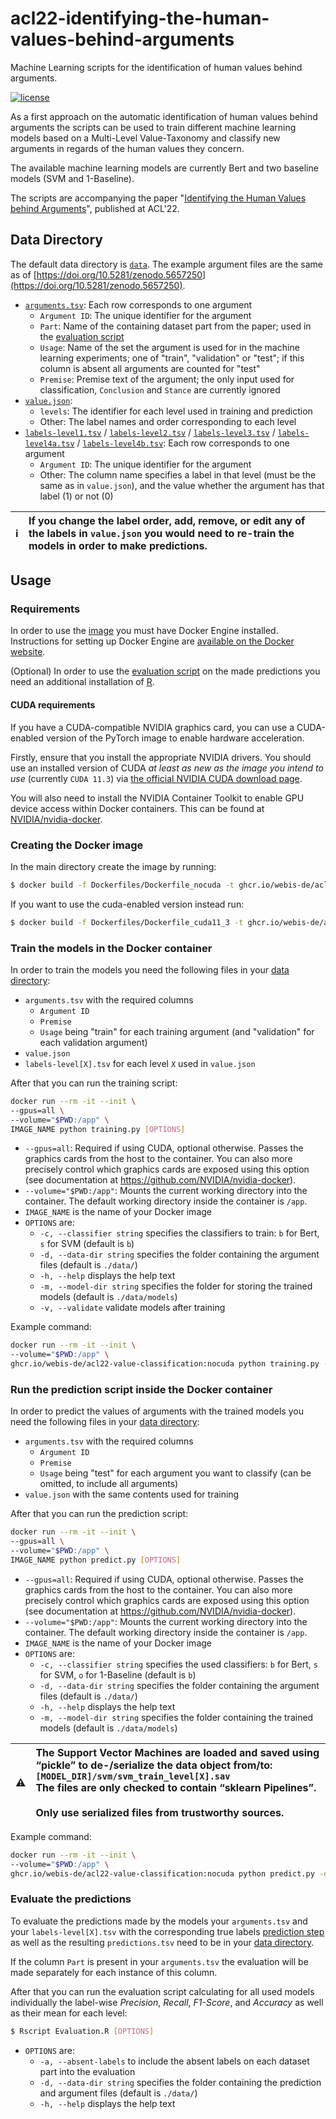 # acl22-identifying-the-human-values-behind-arguments

Machine Learning scripts for the identification of human values behind arguments.

[![license](https://img.shields.io/github/license/webis-de/acl22-identifying-the-human-values-behind-arguments)](https://github.com/webis-de/acl22-identifying-the-human-values-behind-arguments/blob/main/LICENSE)

As a first approach on the automatic identification of human values behind arguments the scripts can be used to train
different machine learning models based on a Multi-Level Value-Taxonomy and classify new arguments in regards of the
human values they concern.

The available machine learning models are currently Bert and two baseline models (SVM and 1-Baseline).

The scripts are accompanying the paper "[Identifying the Human Values behind Arguments](https://webis.de/publications.html#kiesel_2022b)", published at ACL'22.

## Data Directory

The default data directory is [`data`](data).
The example argument files are the same as of
[https://doi.org/10.5281/zenodo.5657250](https://doi.org/10.5281/zenodo.5657250).

* [`arguments.tsv`](data/arguments.tsv): Each row corresponds to one argument
  * `Argument ID`: The unique identifier for the argument
  * `Part`: Name of the containing dataset part from the paper; used in the [evaluation script](#evaluate-the-predictions)
  * `Usage`: Name of the set the argument is used for in the machine learning experiments; one of "train", "validation" or "test"; if this column is absent all arguments are counted for "test"
  * `Premise`: Premise text of the argument; the only input used for classification, `Conclusion` and `Stance` are currently ignored
* [`value.json`](data/values.json):
  * `levels`: The identifier for each level used in training and prediction
  * Other: The label names and order corresponding to each level
* [`labels-level1.tsv`](data/labels-level1.tsv) / [`labels-level2.tsv`](data/labels-level2.tsv) / [`labels-level3.tsv`](data/labels-level3.tsv) / [`labels-level4a.tsv`](data/labels-level4a.tsv) / [`labels-level4b.tsv`](data/labels-level4b.tsv): Each row corresponds to one argument
  * `Argument ID`: The unique identifier for the argument
  * Other: The column name specifies a label in that level (must be the same as in `value.json`), and the value whether the argument has that label (1) or not (0)

| :information_source: | If you change the label order, add, remove, or edit any of the labels in `value.json` you would need to re-train the models in order to make predictions. |
| :---: | :--- |

## Usage

### Requirements

In order to use the [image](#creating-the-docker-image) you must have Docker Engine installed. Instructions
for setting up Docker Engine are
[available on the Docker website](https://docs.docker.com/engine/installation/).

(Optional) In order to use the
[evaluation script](#evaluate-the-predictions)
on the made predictions you need an additional installation of
[R](https://cran.r-project.org/).

#### CUDA requirements

If you have a CUDA-compatible NVIDIA graphics card, you can use a CUDA-enabled
version of the PyTorch image to enable hardware acceleration.
<!-- This was only tested under ... -->

Firstly, ensure that you install the appropriate NVIDIA drivers. You should use
an installed version of CUDA _at least as new as the image you intend to use_
(currently `CUDA 11.3`) via
[the official NVIDIA CUDA download page](https://developer.nvidia.com/cuda-downloads).

You will also need to install the NVIDIA Container Toolkit to enable GPU device
access within Docker containers. This can be found at
[NVIDIA/nvidia-docker](https://github.com/NVIDIA/nvidia-docker).

### Creating the Docker image

In the main directory create the image by running:

```bash
$ docker build -f Dockerfiles/Dockerfile_nocuda -t ghcr.io/webis-de/acl22-value-classification:nocuda .
```

If you want to use the cuda-enabled version instead run:

```bash
$ docker build -f Dockerfiles/Dockerfile_cuda11_3 -t ghcr.io/webis-de/acl22-value-classification:cuda11.3 .
```

### Train the models in the Docker container

In order to train the models you need the following files in your
[data directory](#data-directory):

* `arguments.tsv` with the required columns
  * `Argument ID`
  * `Premise`
  * `Usage` being "train" for each training argument (and "validation" for each validation argument)
* `value.json`
* `labels-level[X].tsv` for each level `X` used in `value.json`

After that you can run the training script:

```sh
docker run --rm -it --init \
--gpus=all \
--volume="$PWD:/app" \
IMAGE_NAME python training.py [OPTIONS]
```

* `--gpus=all`: Required if using CUDA, optional otherwise. Passes the
  graphics cards from the host to the container. You can also more precisely
  control which graphics cards are exposed using this option (see documentation
  at https://github.com/NVIDIA/nvidia-docker).
* `--volume="$PWD:/app"`: Mounts the current working directory into the container.
  The default working directory inside the container is `/app`.
* `IMAGE_NAME` is the name of your Docker image
* `OPTIONS` are:
  * `-c, --classifier string` specifies the classifiers to train: `b` for Bert, `s` for SVM (default is `b`)
  * `-d, --data-dir string` specifies the folder containing the argument files (default is `./data/`)
  * `-h, --help` displays the help text
  * `-m, --model-dir string` specifies the folder for storing the trained models (default is `./data/models`)
  * `-v, --validate` validate models after training

Example command:

```sh
docker run --rm -it --init \
--volume="$PWD:/app" \
ghcr.io/webis-de/acl22-value-classification:nocuda python training.py -d "./custom_dir/corpus" -c "bs" -v
```

### Run the prediction script inside the Docker container

In order to predict the values of arguments with the trained models you need the following files in your
[data directory](#data-directory):

* `arguments.tsv` with the required columns
  * `Argument ID`
  * `Premise`
  * `Usage` being "test" for each argument you want to classify (can be omitted, to include all arguments)
* `value.json` with the same contents used for training

After that you can run the prediction script:

```sh
docker run --rm -it --init \
--gpus=all \
--volume="$PWD:/app" \
IMAGE_NAME python predict.py [OPTIONS]
```

* `--gpus=all`: Required if using CUDA, optional otherwise. Passes the
  graphics cards from the host to the container. You can also more precisely
  control which graphics cards are exposed using this option (see documentation
  at https://github.com/NVIDIA/nvidia-docker).
* `--volume="$PWD:/app"`: Mounts the current working directory into the container.
  The default working directory inside the container is `/app`.
* `IMAGE_NAME` is the name of your Docker image
* `OPTIONS` are:
  * `-c, --classifier string` specifies the used classifiers: `b` for Bert, `s` for SVM, `o` for 1-Baseline (default is `b`)
  * `-d, --data-dir string` specifies the folder containing the argument files (default is `./data/`)
  * `-h, --help` displays the help text
  * `-m, --model-dir string` specifies the folder containing the trained models (default is `./data/models`)

| :warning: | The Support Vector Machines are loaded and saved using &#8220;pickle&#8221; to de-/serialize the data object from/to:<br/><code>[MODEL_DIR]/svm/svm_train_level[X].sav</code><br/> The files are only checked to contain &#8220;sklearn Pipelines&#8221;.<br/><br/>Only use serialized files from trustworthy sources. |
| :---: | :--- |

Example command:

```sh
docker run --rm -it --init \
--volume="$PWD:/app" \
ghcr.io/webis-de/acl22-value-classification:nocuda python predict.py -d "./custom_dir/corpus" -c "bso"
```

### Evaluate the predictions

To evaluate the predictions made by the models your `arguments.tsv` and your `labels-level[X].tsv` with the
corresponding true labels
[prediction step](#run-the-prediction-script-inside-the-docker-container)
as well as the resulting `predictions.tsv` need to be in your
[data directory](#data-directory).

If the column `Part` is present in your `arguments.tsv` the evaluation will be made separately for each
instance of this column.

After that you can run the evaluation script calculating for all used models individually the label-wise
_Precision_, _Recall_, _F1-Score_, and _Accuracy_ as well as their mean for each level:

```bash
$ Rscript Evaluation.R [OPTIONS]
```

* `OPTIONS` are:
  * `-a, --absent-labels` to include the absent labels on each dataset part into the evaluation
  * `-d, --data-dir string` specifies the folder containing the prediction and argument files (default is `./data/`)
  * `-h, --help` displays the help text
